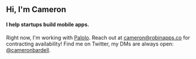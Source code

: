 ## Hi, I'm Cameron
#### I help startups build mobile apps. 

Right now, I'm working with [Palolo](https://palolo.com). Reach out at cameron@robinapps.co for contracting availability!
Find me on Twitter, my DMs are always open: [@cameronbardell](https://twitter.com/cameronbardell). 
